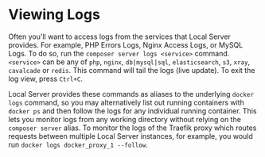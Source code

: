 # Viewing Logs

Often you'll want to access logs from the services that Local Server provides. For example, PHP Errors Logs, Nginx Access Logs, or
MySQL Logs. To do so, run the `composer server logs <service>` command. `<service>` can be any
of `php`, `nginx`, `db|mysql|sql`, `elasticsearch`, `s3`, `xray`, `cavalcade` or `redis`. This command will tail the logs (live
update). To exit the log view, press `Ctrl+C`.

Local Server provides these commands as aliases to the underlying `docker logs` command, so you may alternatively list out running
containers with `docker ps` and then follow the logs for any individual running container. This lets you monitor logs from any
working directory without relying on the `composer server` alias. To monitor the logs of the Traefik proxy which routes requests
between multiple Local Server instances, for example, you would run `docker logs docker_proxy_1 --follow`.
